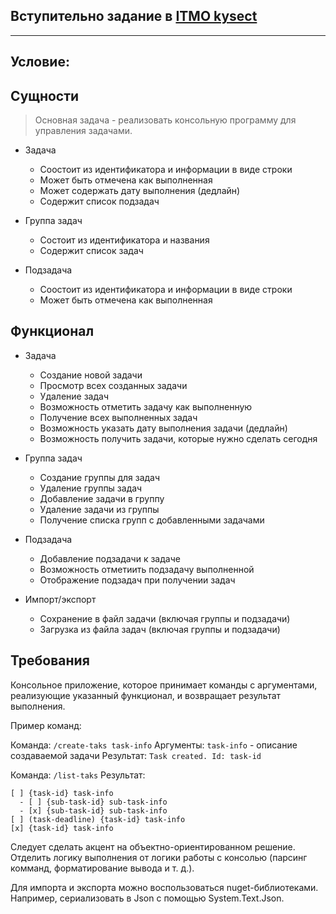 ## Вступительно задание в [ITMO kysect](https://github.com/kysect)
___
 ## Условие:



## Сущности

>Основная задача - реализовать консольную программу для управления задачами. 

- Задача
  - Соостоит из идентификатора и информации в виде строки
  - Может быть отмечена как выполненная
  - Может содержать дату выполнения (дедлайн)
  - Содержит список подзадач

- Группа задач
  - Состоит из идентификатора и названия
  - Содержит список задач

- Подзадача
  - Соостоит из идентификатора и информации в виде строки
  - Может быть отмечена как выполненная

## Функционал

- Задача
  - Создание новой задачи
  - Просмотр всех созданных задачи
  - Удаление задач
  - Возможность отметить задачу как выполненную
  - Получение всех выполненных задач
  - Возможность указать дату выполнения задачи (дедлайн)
  - Возможность получить задачи, которые нужно сделать сегодня

- Группа задач
  - Создание группы для задач
  - Удаление группы задач
  - Добавление задачи в группу
  - Удаление задачи из группы
  - Получение списка групп с добавленными задачами

- Подзадача
  - Добавление подзадачи к задаче
  - Возможность отметиить подзадачу выполненной
  - Отображение подзадач при получении задач

- Импорт/экспорт
  - Сохранение в файл задачи (включая группы и подзадачи)
  - Загрузка из файла задач (включая группы и подзадачи)

## Требования

Консольное приложение, которое принимает команды с аргументами, реализующие указанный функционал, и возвращает результат выполнения.

Пример команд:

Команда: `/create-taks task-info`
Аргументы: `task-info` - описание создаваемой задачи
Результат: `Task created. Id: task-id`

Команда: `/list-taks`
Результат: 
```
[ ] {task-id} task-info 
  - [ ] {sub-task-id} sub-task-info 
  - [x] {sub-task-id} sub-task-info 
[ ] (task-deadline) {task-id} task-info 
[x] {task-id} task-info
```

Следует сделать акцент на объектно-ориентированном решение. Отделить логику выполнения от логики работы с консолью (парсинг комманд, форматирование вывода и т. д.).

Для импорта и экспорта можно воспользоваться nuget-библиотеками. Например, сериализовать в Json с помощью System.Text.Json.